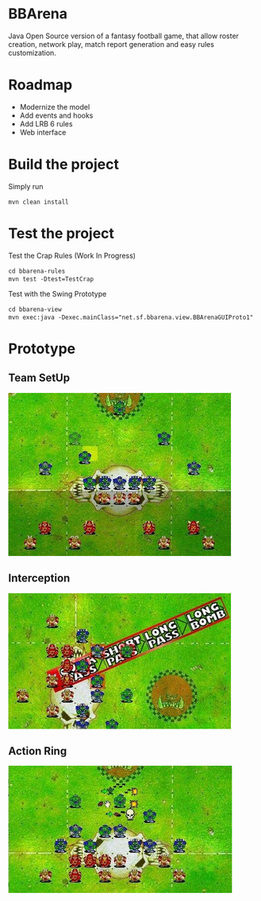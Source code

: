 # BBArena
Java Open Source version of a fantasy football game, that allow roster creation, network play, match report generation and easy rules customization.

# Roadmap
- Modernize the model
- Add events and hooks
- Add LRB 6 rules
- Web interface

# Build the project
Simply run
```
mvn clean install
```

# Test the project

Test the Crap Rules (Work In Progress)
```
cd bbarena-rules
mvn test -Dtest=TestCrap
```

Test with the Swing Prototype
```
cd bbarena-view
mvn exec:java -Dexec.mainClass="net.sf.bbarena.view.BBArenaGUIProto1"
```

# Prototype
## Team SetUp
![Team SetUp](/docs/team_setup.jpg)
## Interception
![Interception](/docs/interception.jpg)
## Action Ring
![Action Ring](/docs/action_ring.jpg)

